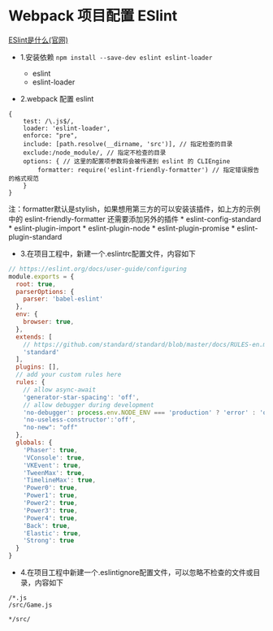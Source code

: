 # Webpack 项目配置 ESlint

 [ESlint是什么(官网)][eslint_website_link]
 
 [eslint_website_link]:http://eslint.cn/ "可选的标题在这里"
 
* 1.安装依赖 `npm install --save-dev eslint eslint-loader`
	- eslint
	- eslint-loader

* 2.webpack 配置 eslint

```
{
    test: /\.js$/,
    loader: 'eslint-loader',
    enforce: "pre",
    include: [path.resolve(__dirname, 'src')], // 指定检查的目录
    exclude:/node_module/, // 指定不检查的目录
    options: { // 这里的配置项参数将会被传递到 eslint 的 CLIEngine 
        formatter: require('eslint-friendly-formatter') // 指定错误报告的格式规范
    }
}
```
注：formatter默认是stylish，如果想用第三方的可以安装该插件，如上方的示例中的 eslint-friendly-formatter
还需要添加另外的插件
	* eslint-config-standard
	* eslint-plugin-import
	* eslint-plugin-node
	* eslint-plugin-promise
	* eslint-plugin-standard

* 3.在项目工程中，新建一个.eslintrc配置文件，内容如下

```js
// https://eslint.org/docs/user-guide/configuring
module.exports = {
  root: true,
  parserOptions: {
    parser: 'babel-eslint'
  },
  env: {
    browser: true,
  },
  extends: [
    // https://github.com/standard/standard/blob/master/docs/RULES-en.md
    'standard'
  ],
  plugins: [],
  // add your custom rules here
  rules: {
    // allow async-await
    'generator-star-spacing': 'off',
    // allow debugger during development
    'no-debugger': process.env.NODE_ENV === 'production' ? 'error' : 'off',
    'no-useless-constructor':'off',
    "no-new": "off"
  },
  globals: {
    'Phaser': true,
    'VConsole': true,
    'VKEvent': true,
    'TweenMax': true,
    'TimelineMax': true,
    'Power0': true,
    'Power1': true,
    'Power2': true,
    'Power3': true,
    'Power4': true,
    'Back': true,
    'Elastic': true,
    'Strong': true
  }
}
```

* 4.在项目工程中新建一个.eslintignore配置文件，可以忽略不检查的文件或目录，内容如下

```
/*.js
/src/Game.js

*/src/
```